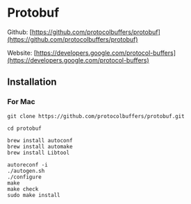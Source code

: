 # Protobuf

Github: [https://github.com/protocolbuffers/protobuf](https://github.com/protocolbuffers/protobuf)

Website: [https://developers.google.com/protocol-buffers](https://developers.google.com/protocol-buffers)

## Installation

### For Mac

``` shell
git clone https://github.com/protocolbuffers/protobuf.git

cd protobuf

brew install autoconf
brew install automake
brew install Libtool

autoreconf -i
./autogen.sh
./configure
make
make check
sudo make install

```
